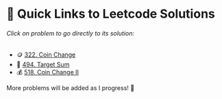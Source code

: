 # 🔗 Quick Links to Leetcode Solutions

###### Click on problem to go directly to its solution:

- 🪙 [322. Coin Change](https://github.com/Spidey00007/Leetcode_Solutions/blob/main/1%20-%20500/322.%20Coin%20Change.md)
- 🎯 [494. Target Sum]()
- 💰 [518. Coin Change II]()

More problems will be added as I progress! 🌱